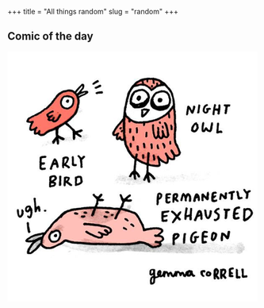 +++ 
title = "All things random"
slug = "random"
+++

## Comic of the day

![comic](images/pigeon.png)
